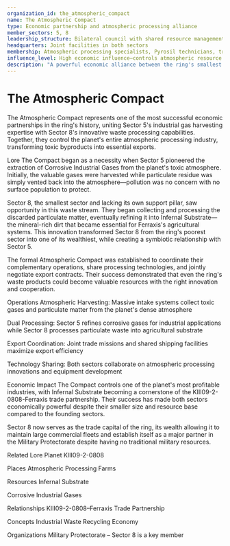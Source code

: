 ```yaml
---
organization_id: the_atmospheric_compact
name: The Atmospheric Compact
type: Economic partnership and atmospheric processing alliance
member_sectors: 5, 8
leadership_structure: Bilateral council with shared resource management
headquarters: Joint facilities in both sectors
membership: Atmospheric processing specialists, Pyrosil technicians, trade coordinators
influence_level: High economic influence—controls atmospheric resource processing and export
description: "A powerful economic alliance between the ring's smallest sectors that transformed atmospheric waste into one of the planet's most valuable export industries."
---
```

# The Atmospheric Compact

The Atmospheric Compact represents one of the most successful economic partnerships in the ring's history, uniting Sector 5's industrial gas harvesting expertise with Sector 8's innovative waste processing capabilities. Together, they control the planet's entire atmospheric processing industry, transforming toxic byproducts into essential exports.

Lore
The Compact began as a necessity when Sector 5 pioneered the extraction of Corrosive Industrial Gases from the planet's toxic atmosphere. Initially, the valuable gases were harvested while particulate residue was simply vented back into the atmosphere—pollution was no concern with no surface population to protect.

Sector 8, the smallest sector and lacking its own support pillar, saw opportunity in this waste stream. They began collecting and processing the discarded particulate matter, eventually refining it into Infernal Substrate—the mineral-rich dirt that became essential for Ferraxis's agricultural systems. This innovation transformed Sector 8 from the ring's poorest sector into one of its wealthiest, while creating a symbiotic relationship with Sector 5.

The formal Atmospheric Compact was established to coordinate their complementary operations, share processing technologies, and jointly negotiate export contracts. Their success demonstrated that even the ring's waste products could become valuable resources with the right innovation and cooperation.

Operations
Atmospheric Harvesting: Massive intake systems collect toxic gases and particulate matter from the planet's dense atmosphere

Dual Processing: Sector 5 refines corrosive gases for industrial applications while Sector 8 processes particulate waste into agricultural substrate

Export Coordination: Joint trade missions and shared shipping facilities maximize export efficiency

Technology Sharing: Both sectors collaborate on atmospheric processing innovations and equipment development

Economic Impact
The Compact controls one of the planet's most profitable industries, with Infernal Substrate becoming a cornerstone of the KIII09-2-0808-Ferraxis trade partnership. Their success has made both sectors economically powerful despite their smaller size and resource base compared to the founding sectors.

Sector 8 now serves as the trade capital of the ring, its wealth allowing it to maintain large commercial fleets and establish itself as a major partner in the Military Protectorate despite having no traditional military resources.

Related Lore
Planet
KIII09-2-0808

Places
Atmospheric Processing Farms

Resources
Infernal Substrate

Corrosive Industrial Gases

Relationships
KIII09-2-0808–Ferraxis Trade Partnership

Concepts
Industrial Waste Recycling Economy

Organizations
Military Protectorate – Sector 8 is a key member 